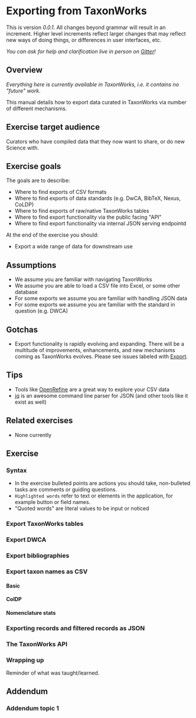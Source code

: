 
# Exporting from TaxonWorks

This is version _0.0.1_. All changes beyond grammar will result in an increment. Higher level increments reflect larger changes that may reflect new ways of doing things, or differences in user interfaces, etc.

_You can ask for help and clarification live in person on [Gitter](https://gitter.im/SpeciesFileGroup/taxonworks)!_

## Overview

_Everything here is currently available in TaxonWorks, i.e. it contains no "future" work._

This manual details how to export data curated in TaxonWorks via number of different mechanisms.  

## Exercise target audience

Curators who have compiled data that they now want to share, or do new Science with.

## Exercise goals

The goals are to describe:


* Where to find exports of CSV formats
* Where to find exports of data standards (e.g. DwCA, BibTeX, Nexus, CoLDP)
* Where to find exports of raw/native TaxonWorks tables
* Where to find export functionality via the public facing "API" 
* Where to find export functionality via internal JSON serving endpointd

At the end of the exercise you should: 

* Export a wide range of data for downstream use 

## Assumptions

* We assume you are familiar with navigating TaxonWorks
* We assume you are able to load a CSV file into Excel, or some other database
* For some exports we assume you are familiar with handling JSON data
* For some exports we assume you are familiar with the standard in question (e.g. DWCA)
 
## Gotchas

* Export functionality is rapidly evolving and expanding. There will be a multitude of improvements, enhancements, and new mechanisms coming as TaxonWorks evolves. Please see issues labeled with [Export](https://github.com/SpeciesFileGroup/taxonworks/labels/export).

## Tips

* Tools like [OpenRefine](https://openrefine.org/) are a great way to explore your CSV data
* [jq](https://stedolan.github.io/jq/) is an awesome command line parser for JSON (and other tools like it exist as well) 

## Related exercises

* None currently

## Exercise

### Syntax

- In the exercise bulleted points are actions you should take, non-bulleted tasks are comments or guiding questions.
- `Highlighted words` refer to text or elements in the application, for example button or field names.
- "Quoted words" are literal values to be input or noticed

### Export TaxonWorks tables

### Export DWCA 

### Export bibliographies

### Export taxon names as CSV

#### Basic

#### ColDP 

#### Nomenclature stats

### Exporting records and filtered records as JSON 

### The TaxonWorks API

### Wrapping up

Reminder of what was taught/learned.

## Addendum
### Addendum topic 1

